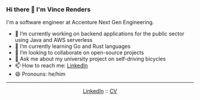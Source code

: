 ### Hi there 👋 I'm Vince Renders

<!--
**render3d/render3d** is a ✨ _special_ ✨ repository because its `README.md` (this file) appears on your GitHub profile.

Here are some ideas to get you started:

- 🔭 I’m currently working on ...
- 🌱 I’m currently learning ...
- 👯 I’m looking to collaborate on ...
- 🤔 I’m looking for help with ...
- 💬 Ask me about ...
- 📫 How to reach me: ...
- 😄 Pronouns: ...
- ⚡ Fun fact: ...
-->

I'm a software engineer at Accenture Next Gen Engineering.

- 🔭 I’m currently working on backend applications for the public sector using Java and AWS serverless
- 🌱 I’m currently learning Go and Rust languages
- 👯 I’m looking to collaborate on open-source projects
- 💬 Ask me about my university project on self-driving bicycles
- 📫 How to reach me: <a href="https://www.linkedin.com/in/render3d/">LinkedIn</a>
- 😄 Pronouns: he/him

---

<p align="center">
  <a href="https://www.linkedin.com/in/render3d/">LinkedIn</a> ::
  <a href="https://render3d.tech/cv.pdf">CV</a>
</p>
